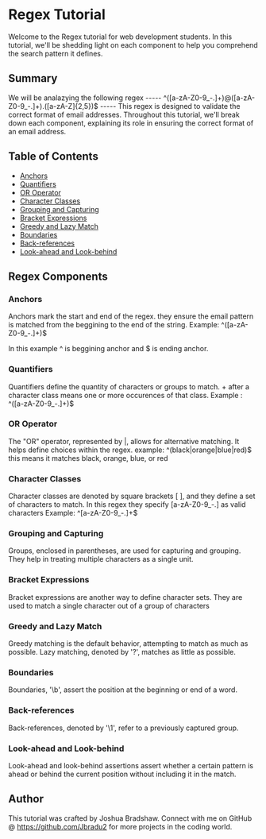 # Regex Tutorial

Welcome to the Regex tutorial for web development students.
In this tutorial, 
we'll be shedding light on each component 
to help you comprehend the search pattern it defines.

## Summary
We will be analazying the following regex
----- ^([a-zA-Z0-9_\-\.]+)@([a-zA-Z0-9_\-\.]+)\.([a-zA-Z]{2,5})$ -----
This regex is designed to validate the correct format of email addresses. 
Throughout this tutorial, we'll break down each component, 
explaining its role in ensuring the correct format of an email address.


## Table of Contents

- [Anchors](#anchors)
- [Quantifiers](#quantifiers)
- [OR Operator](#or-operator)
- [Character Classes](#character-classes)
- [Grouping and Capturing](#grouping-and-capturing)
- [Bracket Expressions](#bracket-expressions)
- [Greedy and Lazy Match](#greedy-and-lazy-match)
- [Boundaries](#boundaries)
- [Back-references](#back-references)
- [Look-ahead and Look-behind](#look-ahead-and-look-behind)

## Regex Components

### Anchors
Anchors mark the start and end of the regex. they ensure the email pattern is matched from the beggining to the end of the string. 
Example:   ^([a-zA-Z0-9_\-\.]+)$

In this example ^ is beggining anchor and $ is ending anchor.
### Quantifiers
Quantifiers define the quantity of characters or groups to match.  + after a character class means one or more occurences of that class.
Example : ^([a-zA-Z0-9_\-\.]+)$

### OR Operator
The "OR" operator, represented by |, allows for alternative matching. It helps define choices within the regex.
example: ^(black|orange|blue|red)$ this means it matches black, orange, blue, or red

### Character Classes
Character classes are denoted by square brackets [ ], and they define a set of characters to match. 
In this regex they specify [a-zA-Z0-9_\-\.] as valid characters
Example: ^[a-zA-Z0-9_\-\.]+$

### Grouping and Capturing
Groups, enclosed in parentheses, are used for capturing and grouping. 
They help in treating multiple characters as a single unit.

### Bracket Expressions
Bracket expressions are another way to define character sets. 
They are used to match a single character out of a group of characters
### Greedy and Lazy Match
Greedy matching is the default behavior, attempting to match as much as possible. 
Lazy matching, denoted by '?', matches as little as possible.
### Boundaries
Boundaries, '\b', assert the position at the beginning or end of a word.
### Back-references
Back-references, denoted by '\1', refer to a previously captured group.
### Look-ahead and Look-behind
Look-ahead and look-behind assertions assert whether a certain pattern is ahead or behind the current position without including it in the match.
## Author

This tutorial was crafted by Joshua Bradshaw. Connect with me on GitHub @ https://github.com/Jbradu2 for more projects in the coding world.
